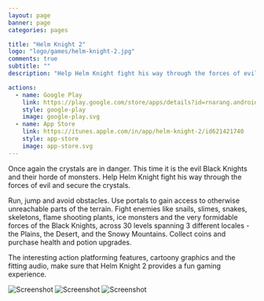 ```yaml
---
layout: page
banner: page
categories: pages

title: "Helm Knight 2"
logo: "logo/games/helm-knight-2.jpg"
comments: true
subtitle: ""
description: "Help Helm Knight fight his way through the forces of evil and secure the crystals"

actions:
  - name: Google Play
    link: https://play.google.com/store/apps/details?id=rnarang.android.games.helmknighttwo
    style: google-play
    image: google-play.svg
  - name: App Store
    link: https://itunes.apple.com/in/app/helm-knight-2/id621421740
    style: app-store
    image: app-store.svg
---
```


Once again the crystals are in danger. This time it is the evil Black Knights and their horde of monsters. Help Helm Knight fight his way through the forces of evil and secure the crystals.

Run, jump and avoid obstacles. Use portals to gain access to otherwise unreachable parts of the terrain. Fight enemies like snails, slimes, snakes, skeletons, flame shooting plants, ice monsters and the very formidable forces of the Black Knights, across 30 levels spanning 3 different locales - the Plains, the Desert, and the Snowy Mountains. Collect coins and purchase health and potion upgrades.

The interesting action platforming features, cartoony graphics and the fitting audio, make sure that Helm Knight 2 provides a fun gaming experience.

![Screenshot](http://a1.mzstatic.com/us/r30/Purple/v4/4b/fa/fb/4bfafb77-4af2-1511-7184-ad419cee13df/screen568x568.jpeg "Screenshot")
![Screenshot](http://a4.mzstatic.com/us/r30/Purple/v4/62/c9/29/62c92978-408c-ecd3-9089-cdaeedc42fdd/screen568x568.jpeg "Screenshot")
![Screenshot](http://a2.mzstatic.com/us/r30/Purple4/v4/4b/26/5b/4b265b58-6b07-a4b7-2a80-e3990bb3a303/screen568x568.jpeg "Screenshot")
